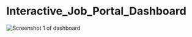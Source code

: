 # Interactive_Job_Portal_Dashboard
![Screenshot 1 of dashboard](https://github.com/user-attachments/assets/fb646220-e055-48e1-bcdf-c9c3e10f312a)
